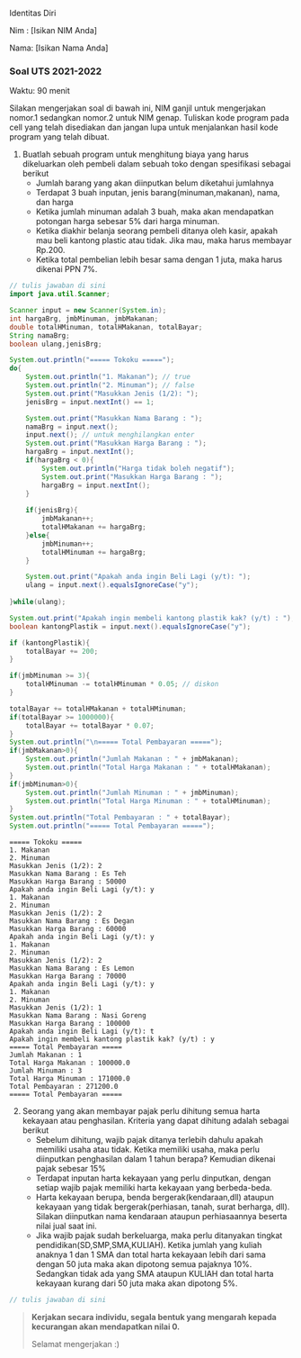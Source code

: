 Identitas Diri

Nim : [Isikan NIM Anda]

Nama: [Isikan Nama Anda]

### Soal UTS 2021-2022
Waktu: 90 menit

Silakan mengerjakan soal di bawah ini, NIM ganjil untuk mengerjakan nomor.1 sedangkan nomor.2 untuk NIM genap. Tuliskan
kode program pada cell yang telah disediakan dan jangan lupa untuk menjalankan hasil kode program yang telah dibuat.

1. Buatlah sebuah program untuk menghitung biaya yang harus dikeluarkan oleh pembeli dalam sebuah toko dengan spesifikasi sebagai berikut
    + Jumlah barang yang akan diinputkan belum diketahui jumlahnya
    + Terdapat 3 buah inputan, jenis barang(minuman,makanan), nama, dan harga
    + Ketika jumlah minuman adalah 3 buah, maka akan mendapatkan potongan harga sebesar 5% dari harga minuman.
    + Ketika diakhir belanja seorang pembeli ditanya oleh kasir, apakah mau beli kantong plastic atau tidak. Jika mau, maka harus membayar Rp.200.
    + Ketika total pembelian lebih besar sama dengan 1 juta, maka harus dikenai PPN 7%.


```Java
// tulis jawaban di sini
import java.util.Scanner;

Scanner input = new Scanner(System.in);
int hargaBrg, jmbMinuman, jmbMakanan;
double totalHMinuman, totalHMakanan, totalBayar;
String namaBrg;
boolean ulang,jenisBrg;

System.out.println("===== Tokoku =====");
do{
    System.out.println("1. Makanan"); // true
    System.out.println("2. Minuman"); // false
    System.out.print("Masukkan Jenis (1/2): ");
    jenisBrg = input.nextInt() == 1;

    System.out.print("Masukkan Nama Barang : ");
    namaBrg = input.next();
    input.next(); // untuk menghilangkan enter
    System.out.print("Masukkan Harga Barang : ");
    hargaBrg = input.nextInt();
    if(hargaBrg < 0){
        System.out.println("Harga tidak boleh negatif");
        System.out.print("Masukkan Harga Barang : ");
        hargaBrg = input.nextInt();
    }
    
    if(jenisBrg){
        jmbMakanan++;
        totalHMakanan += hargaBrg;
    }else{
        jmbMinuman++;
        totalHMinuman += hargaBrg;
    }

    System.out.print("Apakah anda ingin Beli Lagi (y/t): ");
    ulang = input.next().equalsIgnoreCase("y");
    
}while(ulang);

System.out.print("Apakah ingin membeli kantong plastik kak? (y/t) : ");
boolean kantongPlastik = input.next().equalsIgnoreCase("y");

if (kantongPlastik){
    totalBayar += 200;
}

if(jmbMinuman >= 3){
    totalHMinuman -= totalHMinuman * 0.05; // diskon
}

totalBayar += totalHMakanan + totalHMinuman;
if(totalBayar >= 1000000){
    totalBayar += totalBayar * 0.07;
}
System.out.println("\n===== Total Pembayaran =====");
if(jmbMakanan>0){
    System.out.println("Jumlah Makanan : " + jmbMakanan);
    System.out.println("Total Harga Makanan : " + totalHMakanan);
}
if(jmbMinuman>0){
    System.out.println("Jumlah Minuman : " + jmbMinuman);
    System.out.println("Total Harga Minuman : " + totalHMinuman);
}
System.out.println("Total Pembayaran : " + totalBayar);
System.out.println("===== Total Pembayaran =====");

```

    ===== Tokoku =====
    1. Makanan
    2. Minuman
    Masukkan Jenis (1/2): 2
    Masukkan Nama Barang : Es Teh
    Masukkan Harga Barang : 50000
    Apakah anda ingin Beli Lagi (y/t): y
    1. Makanan
    2. Minuman
    Masukkan Jenis (1/2): 2
    Masukkan Nama Barang : Es Degan
    Masukkan Harga Barang : 60000
    Apakah anda ingin Beli Lagi (y/t): y
    1. Makanan
    2. Minuman
    Masukkan Jenis (1/2): 2
    Masukkan Nama Barang : Es Lemon
    Masukkan Harga Barang : 70000
    Apakah anda ingin Beli Lagi (y/t): y
    1. Makanan
    2. Minuman
    Masukkan Jenis (1/2): 1
    Masukkan Nama Barang : Nasi Goreng
    Masukkan Harga Barang : 100000
    Apakah anda ingin Beli Lagi (y/t): t
    Apakah ingin membeli kantong plastik kak? (y/t) : y
    ===== Total Pembayaran =====
    Jumlah Makanan : 1
    Total Harga Makanan : 100000.0
    Jumlah Minuman : 3
    Total Harga Minuman : 171000.0
    Total Pembayaran : 271200.0
    ===== Total Pembayaran =====


2.	Seorang yang akan membayar pajak perlu dihitung semua harta kekayaan atau penghasilan. Kriteria yang dapat dihitung adalah sebagai berikut
    + Sebelum dihitung, wajib pajak ditanya terlebih dahulu apakah memiliki usaha atau tidak. Ketika memiliki usaha, maka perlu diinputkan penghasilan dalam 1 tahun berapa? Kemudian dikenai pajak sebesar 15%
    + Terdapat inputan harta kekayaan yang perlu dinputkan, dengan setiap wajib pajak memiliki harta kekayaan yang berbeda-beda.
    + Harta kekayaan berupa, benda bergerak(kendaraan,dll) ataupun kekayaan yang tidak bergerak(perhiasan, tanah, surat berharga, dll). Silakan diinputkan nama kendaraan ataupun perhiasaannya beserta nilai jual saat ini.
    + Jika wajib pajak sudah berkeluarga, maka perlu ditanyakan tingkat pendidikan(SD,SMP,SMA,KULIAH). Ketika jumlah yang kuliah anaknya 1 dan 1 SMA dan total harta kekayaan lebih dari sama dengan 50 juta maka akan dipotong semua pajaknya 10%. Sedangkan tidak ada yang SMA ataupun KULIAH dan total harta kekayaan kurang dari 50 juta maka akan dipotong 5%.


```Java
// tulis jawaban di sini

```

> **Kerjakan secara individu, segala bentuk yang mengarah kepada kecurangan akan mendapatkan nilai 0.**
>
> Selamat mengerjakan :)

